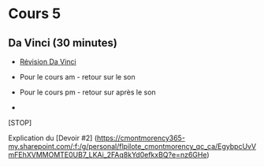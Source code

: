 # Cours 5


## Da Vinci (30  minutes)
* [Révision Da Vinci](da_vinci.md)

* Pour le cours am - retour sur le son
* Pour le cours pm - retour sur après le son
* 

[STOP]

Explication du [Devoir #2] (https://cmontmorency365-my.sharepoint.com/:f:/g/personal/flpilote_cmontmorency_qc_ca/EgybpcUvVmFEhXVMMOMTE0UB7_LKAi_2FAq8kYd0efkxBQ?e=nz6GHe)
